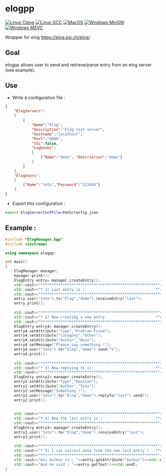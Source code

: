 # elogpp

[![Linux Clang](https://github.com/flagarde/elogpp/actions/workflows/Linux-Clang.yml/badge.svg)](https://github.com/flagarde/elogpp/actions/workflows/Linux-Clang.yml) [![Linux GCC](https://github.com/flagarde/elogpp/actions/workflows/Linux-GCC.yml/badge.svg)](https://github.com/flagarde/elogpp/actions/workflows/Linux-GCC.yml) [![MacOS](https://github.com/flagarde/elogpp/actions/workflows/MacOS.yml/badge.svg)](https://github.com/flagarde/elogpp/actions/workflows/MacOS.yml) [![Windows MinGW](https://github.com/flagarde/elogpp/actions/workflows/Windows-MinGW.yml/badge.svg)](https://github.com/flagarde/elogpp/actions/workflows/Windows-MinGW.yml) [![Windows MSVC](https://github.com/flagarde/elogpp/actions/workflows/Windows-MSVC.yml/badge.svg)](https://github.com/flagarde/elogpp/actions/workflows/Windows-MSVC.yml)

Wrapper for elog https://elog.psi.ch/elog/

## Goal

elogpp allows user to send and retrieve/parse entry from an elog server (see example).

## Use

* Write a configuration file :

```json
{
    "ElogServers":
    [
        {
            "Name":"Elog",
            "Description":"Elog test server",
            "Hostname":"localhost",
            "Port":"8080",
            "SSL":false,
            "Logbooks":
            [
                {"Name":"demo", "Description":"demo"}
            ]
        }
    ],
    "ElogUsers":
    [
        {"Name":"toto","Password":"123456"}
    ]
}
```

* Export this configuration :
```bash
export ElogServerConfFile=Path/Config.json
```

## Example :
```cpp
#include "ElogManager.hpp"
#include <iostream>

using namespace elogpp;

int main() 
{
    ElogManager manager;
    manager.print();
    ElogEntry entry= manager.createEntry();
    std::cout<<"*****************************************************"<<std::endl;
    std::cout<<"* 1) Last entry is :                                *"<<std::endl;
    std::cout<<"*****************************************************"<<std::endl;
    entry.user("toto").to("Elog","demo").receiveEntry("last");
    entry.print();
    
    std::cout<<"*****************************************************"<<std::endl;
    std::cout<<"* 2) Now creating a new entry                       *"<<std::endl; 
    std::cout<<"*****************************************************"<<std::endl;
    ElogEntry entry4= manager.createEntry();
    entry4.setAttribute("Type","Problem Fixed");
    entry4.setAttribute("Category","Other");
    entry4.setAttribute("Author","Boss");
    entry4.setMessage("Please say something !");
    entry4.user("toto").to("Elog","demo").send("V");
    entry4.print();
    
    std::cout<<"*****************************************************"<<std::endl;
    std::cout<<"* 3) Now replying to it                             *"<<std::endl;
    std::cout<<"*****************************************************"<<std::endl;
    ElogEntry entry2= manager.createEntry();
    entry2.setAttribute("Type","Routine");
    entry2.setAttribute("Author","Toto");
    entry2.setMessage("Something !");
    entry2.user("toto").to("Elog","demo").replyTo("last").send();
    entry2.print();
  
    
    std::cout<<"*****************************************************"<<std::endl;
    std::cout<<"* 4) Now the last entry is :                        *"<<std::endl;
    std::cout<<"*****************************************************"<<std::endl;
    ElogEntry entry3= manager.createEntry();
    entry3.user("toto").to("Elog","demo").receiveEntry("last");
    entry3.print();
    
    std::cout<<"*****************************************************"<<std::endl;
    std::cout<<"* 5) I can extract data from the new last entry !   *"<<std::endl;
    std::cout<<"*****************************************************"<<std::endl;
    std::cout<<"His Author is : "<<entry.getAttribute("Author")<<std::endl;
    std::cout<<"And he said : "<<entry.getText()<<std::endl;
}
```

